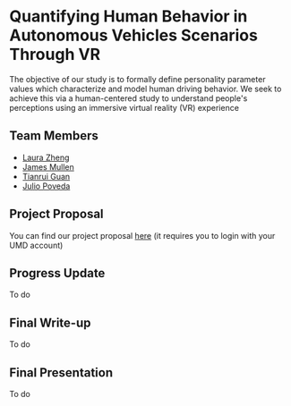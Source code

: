 
# Quantifying Human Behavior in Autonomous Vehicles Scenarios Through VR

The objective of our study is to formally define personality parameter values which characterize and model human driving behavior. We seek to achieve this via a human-centered study to understand people's perceptions using an immersive virtual reality (VR) experience

## Team Members

* [Laura Zheng](https://github.com/laurayuzheng)
* [James Mullen](https://github.com/mullenj)
* [Tianrui Guan](https://github.com/rayguan97)
* [Julio Poveda](https://github.com/juliopovedacs)

## Project Proposal

You can find our project proposal [here](https://docs.google.com/presentation/d/1QTiqmQtdRBA3KuIpzLLV4308cSCE2cb9VmumZg2aXSo/edit?usp=sharing) (it requires you to login with your UMD account)

## Progress Update

To do

## Final Write-up

To do

## Final Presentation

To do
